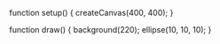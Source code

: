 function setup() { 
  createCanvas(400, 400);
}

function draw() { 
   background(220);
   ellipse(10, 10, 10);
}
